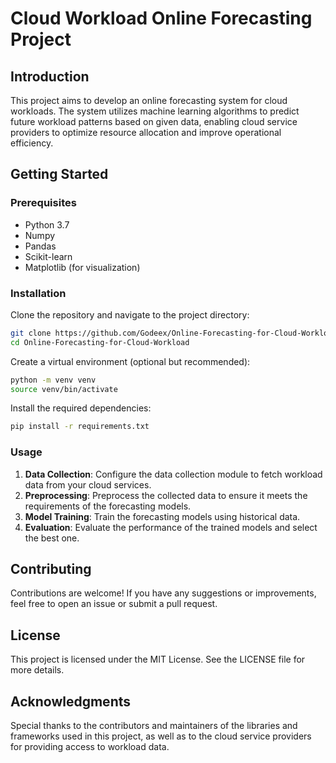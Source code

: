 # Cloud Workload Online Forecasting Project

## Introduction

This project aims to develop an online forecasting system for cloud workloads. The system utilizes machine learning algorithms to predict future workload patterns based on given data, enabling cloud service providers to optimize resource allocation and improve operational efficiency.


## Getting Started

### Prerequisites

* Python 3.7
* Numpy
* Pandas
* Scikit-learn
* Matplotlib (for visualization)


### Installation

Clone the repository and navigate to the project directory:

```bash
git clone https://github.com/Godeex/Online-Forecasting-for-Cloud-Workload.git
cd Online-Forecasting-for-Cloud-Workload
```

Create a virtual environment (optional but recommended):

```bash
python -m venv venv
source venv/bin/activate
```

Install the required dependencies:

```bash
pip install -r requirements.txt
```

### Usage

1. **Data Collection**: Configure the data collection module to fetch workload data from your cloud services.
2. **Preprocessing**: Preprocess the collected data to ensure it meets the requirements of the forecasting models.
3. **Model Training**: Train the forecasting models using historical data.
4. **Evaluation**: Evaluate the performance of the trained models and select the best one.


## Contributing

Contributions are welcome! If you have any suggestions or improvements, feel free to open an issue or submit a pull request.

## License

This project is licensed under the MIT License. See the LICENSE file for more details.

## Acknowledgments

Special thanks to the contributors and maintainers of the libraries and frameworks used in this project, as well as to the cloud service providers for providing access to workload data.
